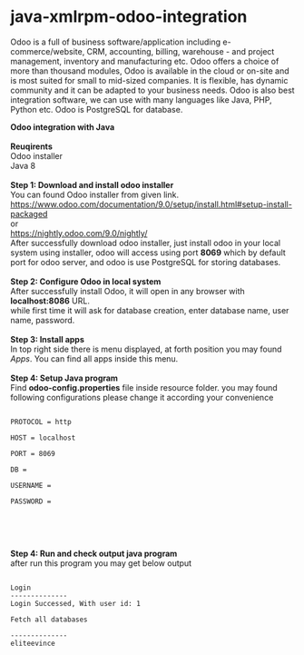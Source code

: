 # java-xmlrpm-odoo-integration
Odoo is a full of business software/application including e-commerce/website, CRM, accounting, billing, warehouse - and project management, inventory and manufacturing etc.
Odoo offers a choice of more than thousand modules, Odoo is available in the cloud or on-site and is most suited for small to mid-sized companies. It is flexible, has dynamic community and it can be adapted to your business needs. Odoo is also best integration software, we can use with many languages like Java, PHP, Python etc. Odoo is PostgreSQL for database.

**Odoo integration with Java**<br><br>
**Reuqirents**<br>
Odoo installer<br>
Java 8<br>
<br>
**Step 1: Download and install odoo installer**<br>
You can found Odoo installer from given link. <br>
https://www.odoo.com/documentation/9.0/setup/install.html#setup-install-packaged <br> or <br>
https://nightly.odoo.com/9.0/nightly/ <br>
After successfully download odoo installer, just install odoo in your local system using installer, odoo will access using port **8069** which by default port for odoo server, and odoo is use PostgreSQL for storing databases.
<br>
<br>
**Step 2: Configure Odoo in local system**<br>
After successfully install Odoo, it will open in any browser with **localhost:8086** URL.<br>
while first time it will ask for database creation, enter database name, user name, password.
<br><br>
**Step 3: Install apps**<br>
In top right side there is menu displayed, at forth position you may found *Apps*. You can find all apps inside this menu.<br><br>
**Step 4: Setup Java program**<br>
Find **odoo-config.properties** file inside resource folder. you may found following configurations please change it according your convenience 
<pre><code>
PROTOCOL = http<br>
HOST = localhost<br>
PORT = 8069<br>
DB = <br>
USERNAME = <br>
PASSWORD = <br>
</code></pre><br><br>
**Step 4: Run and check output java program**<br>
after run this program you may get below output<br>

<pre><code>
Login
--------------
Login Successed, With user id: 1

Fetch all databases<br>
--------------
eliteevince
</code></pre>
<br><br>

